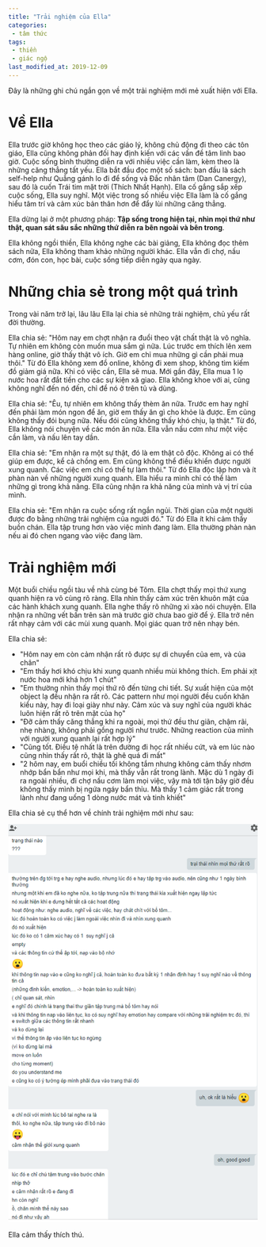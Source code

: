 ```yaml
---
title: "Trải nghiệm của Ella"
categories:
 - tâm thức
tags:
 - thiền
 - giác ngộ
last_modified_at: 2019-12-09
---
```


Đây là những ghi chú ngắn gọn về một trải nghiệm mới mẻ xuất hiện với Ella.


# Về Ella

Ella trước giờ không học theo các giáo lý, không chủ động đi theo các tôn giáo, Ella cũng không phản đối hay định kiến với các vấn đề tâm linh bao giờ. Cuộc sống bình thường diễn ra với nhiều việc cần làm, kèm theo là những căng thẳng tất yếu. Ella bắt đầu đọc một số sách: ban đầu là sách self-help như Quẳng gánh lo đi để sống và Đắc nhân tâm (Dan Canergy), sau đó là cuốn Trái tim mặt trời (Thích Nhất Hạnh). Ella cố gắng sắp xếp cuộc sống, Ella suy nghĩ. Một việc trong số nhiều việc Ella làm là cố gắng hiểu tâm trí và cảm xúc bản thân hơn để đẩy lùi những căng thẳng.

Ella dừng lại ở một phương pháp: **Tập sống trong hiện tại, nhìn mọi thứ như thật, quan sát sâu sắc những thứ diễn ra bên ngoài và bên trong**.

Ella không ngồi thiền, Ella không nghe các bài giảng, Ella không đọc thêm sách nữa, Ella không tham khảo những người khác. Ella vẫn đi chợ, nấu cơm, đón con, học bài, cuộc sống tiếp diễn ngày qua ngày.

# Những chia sẻ trong một quá trình

Trong vài năm trở lại, lâu lâu Ella lại chia sẻ những trải nghiệm, chủ yếu rất đời thường.

Ella chia sẻ: "Hôm nay em chợt nhận ra đuổi theo vật chất thật là vô nghĩa. Tự nhiên em không còn muốn mua sắm gì nữa. Lúc trước em thích lên xem hàng online, giờ thấy thật vô ích. Giờ em chỉ mua những gì cần phải mua thôi." Từ đó Ella không xem đồ online, không đi xem shop, không tìm kiếm đồ giảm giá nữa. Khi có việc cần, Ella sẽ mua. Mới gần đây, Ella mua 1 lọ nước hoa rất đắt tiền cho các sự kiện xã giao. Ella không khoe với ai, cũng không nghĩ đến nó đến, chỉ để nó ở trên tủ và dùng.

Ella chia sẻ: "Êu, tự nhiên em không thấy thèm ăn nữa. Trước em hay nghĩ đến phải làm món ngon để ăn, giờ em thấy ăn gì cho khỏe là được. Em cũng không thấy đói bụng nữa. Nếu đói cũng không thấy khó chịu, lạ thật." Từ đó, Ella không nói chuyện về các món ăn nữa. Ella vẫn nấu cơm như một việc cần làm, và nấu lên tay dần.

Ella chia sẻ: "Em nhận ra một sự thật, đó là em thật cô độc. Không ai có thể giúp em được, kể cả chồng em. Em cũng không thể điều khiển được người xung quanh. Các việc em chỉ có thể tự làm thôi." Từ đó Ella độc lập hơn và ít phàn nàn về những người xung quanh. Ella hiểu ra mình chỉ có thể làm những gì trong khả năng. Ella cũng nhận ra khả năng của mình và vị trí của mình.

Ella chia sẻ: "Em nhận ra cuộc sống rất ngắn ngủi. Thời gian của một người được đo bằng những trải nghiệm của người đó." Từ đó Ella ít khi cảm thấy buồn chán. Ella tập trung hơn vào việc mình đang làm. Ella thường phàn nàn nếu ai đó chen ngang vào việc đang làm.

# Trải nghiệm mới

Một buổi chiều ngồi tàu về nhà cùng bé Tôm. Ella chợt thấy mọi thứ xung quanh hiện ra vô cùng rõ ràng. Ella nhìn thấy cảm xúc trên khuôn mặt của các hành khách xung quanh. Ella nghe thấy rõ những xì xào nói chuyện. Ella nhận ra những vết bấn trên sàn mà trước giờ chưa bao giờ để ý. Ella trở nên rất nhạy cảm với các mùi xung quanh. Mọi giác quan trở nên nhạy bén.

Ella chia sẻ:

 - "Hôm nay em còn cảm nhận rất rõ được sự di chuyển của em, và của chân"
 - "Em thấy hơi khó chịu khi xung quanh nhiều mùi không thích. Em phải xịt nước hoa mới khá hơn 1 chút"
 - "Em thường nhìn thấy mọi thứ rõ đến từng chi tiết. Sự xuất hiện của một object lạ đều nhận ra rất rõ. Các pattern như mọi người đều cuốn khăn kiểu này, hay đi loại giày như này. Cảm xúc và suy nghĩ của người khác luôn hiện rất rõ trên mặt của họ"
 - "Đỡ cảm thấy căng thẳng khi ra ngoài, mọi thứ đều thư giãn, chậm rãi, nhẹ nhàng, không phải gồng người như trước. Những reaction của mình với người xung quanh lại rất hợp lý"
 - "Cũng tốt. Điều tệ nhất là trên đường đi học rất nhiều cứt, và em lúc nào cũng nhìn thấy rất rõ, thật là ghê quá đi mất"
 - "2 hôm nay, em buổi chiều tối không tắm nhưng không cảm thấy nhơm nhớp bẩn bẩn như mọi khi, mà thấy vẫn rất trong lành. Mặc dù 1 ngày đi ra ngoài nhiều, đi chợ nấu cơm làm mọi việc, vậy mà tới tận bây giờ đều không thấy mình bị ngứa ngáy bẩn thỉu. Mà thấy 1 cảm giác rất trong lành như đang uống 1 dòng nước mát và tinh khiết"

Ella chia sẻ cụ thể hơn về chính trải nghiệm mới như sau:

<img src="/images/ella-experience.png" title="Ella's experience">

Ella cảm thấy thích thú.